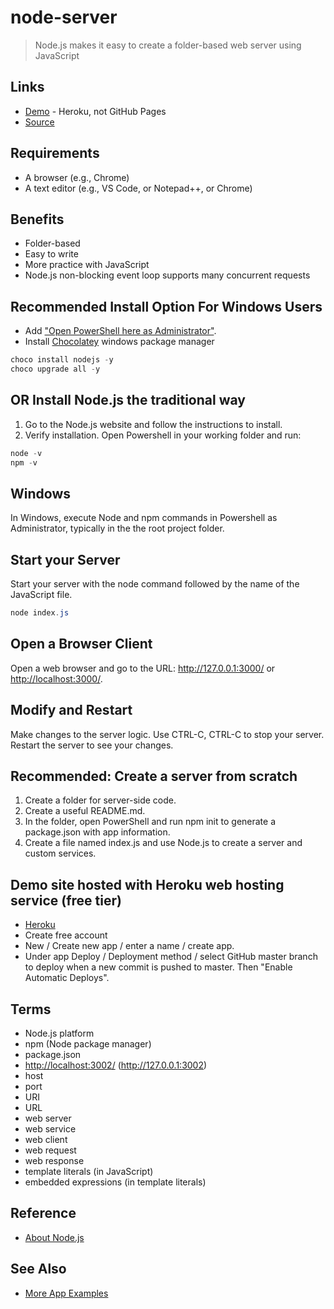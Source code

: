 # node-server

> Node.js makes it easy to create a folder-based web server using JavaScript

## Links

- [Demo](https://node-server-563.herokuapp.com/) - Heroku, not GitHub Pages
- [Source](https://github.com/profcase/node-server)

## Requirements

- A browser (e.g., Chrome)
- A text editor (e.g., VS Code, or Notepad++, or Chrome)

## Benefits

- Folder-based
- Easy to write
- More practice with JavaScript
- Node.js non-blocking event loop supports many concurrent requests

## Recommended Install Option For Windows Users

- Add ["Open PowerShell here as Administrator"](https://www.tenforums.com/tutorials/60177-add-open-powershell-window-here-administrator-windows-10-a.html).
- Install [Chocolatey](https://chocolatey.org/) windows package manager

```Powershell
choco install nodejs -y
choco upgrade all -y
```

## OR Install Node.js the traditional way

1. Go to the Node.js website and follow the instructions to install.
2. Verify installation. Open Powershell in your working folder and run:

```PowerShell
node -v
npm -v
```

## Windows

In Windows, execute Node and npm commands in Powershell as Administrator,
typically in the the root project folder.

## Start your Server

Start your server with the node command followed by the name of the JavaScript file.

```PowerShell
node index.js
```

## Open a Browser Client

Open a web browser and go to the URL: <http://127.0.0.1:3000/> or <http://localhost:3000/>.

## Modify and Restart

Make changes to the server logic. Use CTRL-C, CTRL-C to stop your server. Restart the server to see your changes.

## Recommended: Create a server from scratch

1. Create a folder for server-side code.
1. Create a useful README.md.
1. In the folder, open PowerShell and run npm init to generate a package.json with app information.
1. Create a file named index.js and use Node.js to create a server and custom services.

## Demo site hosted with Heroku web hosting service (free tier)

- [Heroku](https://www.heroku.com/)
- Create free account
- New / Create new app / enter a name / create app.
- Under app Deploy / Deployment method / select GitHub master branch to deploy when a new commit is pushed to master. Then "Enable Automatic Deploys".

## Terms

- Node.js platform
- npm (Node package manager)
- package.json
- <http://localhost:3002/> (<http://127.0.0.1:3002>)
- host
- port
- URI
- URL
- web server
- web service
- web client
- web request
- web response
- template literals (in JavaScript)
- embedded expressions (in template literals)

## Reference

- [About Node.js](https://nodejs.org/en/about/)

## See Also

- [More App Examples](https://profcase.github.io/web-apps-list/)
